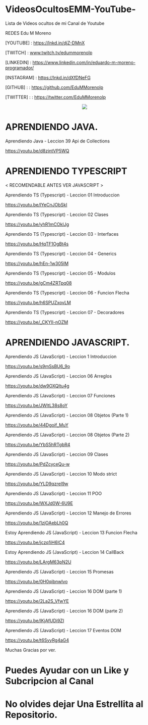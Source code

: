 # VideosOcultosEMM-YouTube-
Lista de Videos ocultos de mi Canal de Youtube

REDES Edu M Moreno

[YOUTUBE] : https://lnkd.in/djZ-DMnX 

[TWITCH] : www.twitch.tv/edummorenolp

[LINKEDIN] : https://www.linkedin.com/in/eduardo-m-moreno-programador/

[INSTAGRAM] : https://lnkd.in/dXfDNeFG

[GITHUB] : : https://github.com/EduMMorenolp

[TWITTER] : : https://twitter.com/EduMMorenolp

<div align="center">
  <img src="https://profile-counter.glitch.me/EduMYT/count.svg?"  />
</div>

# APRENDIENDO JAVA.

Aprendiendo Java - Leccion  39 Api de Collections

https://youtu.be/d8zjntVP5WQ

# APRENDIENDO TYPESCRIPT

< RECOMENDABLE ANTES VER JAVASCRIPT >

Aprendiendo TS (Typescript) - Leccion  01 Introduccion

https://youtu.be/lYeCnJObSkI

Aprendiendo TS (Typescript) - Leccion 02 Clases

https://youtu.be/yhR1mCOklJg

Aprendiendo TS (Typescript) - Leccion 03 - Interfaces

https://youtu.be/HqTF1OgBt4s

Aprendiendo TS (Typescript) - Leccion 04 - Generics

https://youtu.be/hEn-1w305lM

Aprendiendo TS (Typescript) - Leccion 05 - Modulos

https://youtu.be/gCm4ZRTpq08

Aprendiendo TS (Typescript) - Leccion 06 - Funcion Flecha

https://youtu.be/h6SPUZxovLM

Aprendiendo TS (Typescript) - Leccion 07 - Decoradores

https://youtu.be/_CKYIl-nOZM

# APRENDIENDO JAVASCRIPT.

Aprendiendo JS (JavaScript) - Leccion  1 Introduccion

https://youtu.be/s9mSsBU6_9o

Aprendiendo JS (JavaScript) - Leccion 06 Arreglos

https://youtu.be/dw9OXQltu4g

Aprendiendo JS (JavaScript) - Leccion  07 Funciones

https://youtu.be/JWItL38s8oY

Aprendiendo JS (JavaScript) - Leccion  08 Objetos (Parte 1)

https://youtu.be/44Dgoif_MuY

Aprendiendo JS (JavaScript) - Leccion  08 Objetos (Parte 2)

https://youtu.be/YbS5hRTgbR4

Aprendiendo JS (JavaScript) - Leccion  09 Clases

https://youtu.be/PdZcyceQu-w

Aprendiendo JS (JavaScript) - Leccion  10 Modo strict

https://youtu.be/YLD9qzreI9w

Aprendiendo JS (JavaScript) - Leccion  11 POO

https://youtu.be/WXJd0W-6U9E

Aprendiendo JS (JavaScript) - Leccion  12 Manejo de Errores

https://youtu.be/1zjOAebLh0Q

Estoy Aprendiendo JS (JavaScript) - Leccion  13 Funcion Flecha

https://youtu.be/jczq1iH6IC4

Estoy Aprendiendo JS (JavaScript) - Leccion  14 CallBack

https://youtu.be/LArgM63pN2U

Aprendiendo JS (JavaScript) - Leccion  15 Promesas

https://youtu.be/0H0qibnwlvo

Aprendiendo JS (JavaScript) - Leccion  16 DOM (parte 1)

https://youtu.be/2La2S_VfwYE

Aprendiendo JS (JavaScript) - Leccion  16 DOM (parte 2)

https://youtu.be/lKjAfUDi9ZI

Aprendiendo JS (JavaScript) - Leccion  17 Eventos DOM

https://youtu.be/t6SyyRg4aG4

Muchas Gracias por ver. 
# Puedes Ayudar con un Like y Subcripcion al Canal 
# No olvides dejar Una Estrellita al Repositorio. 
